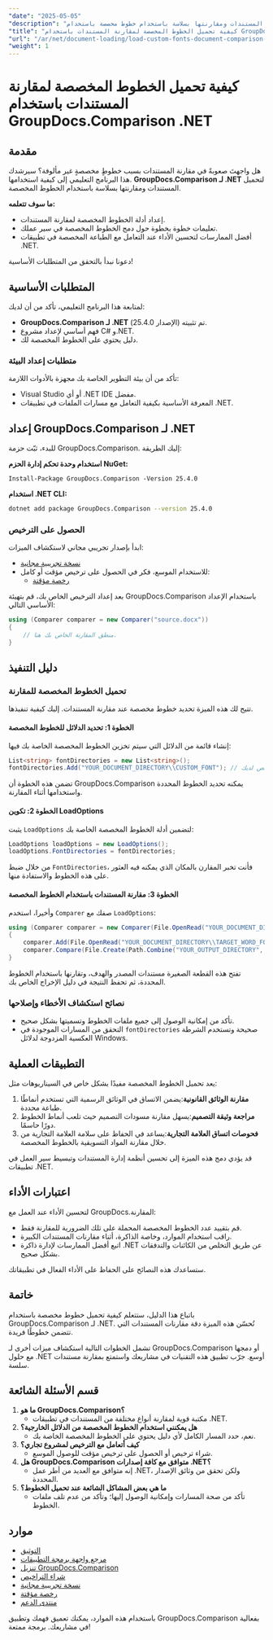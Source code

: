 ```yaml
---
"date": "2025-05-05"
"description": "تعرّف على كيفية تحميل المستندات ومقارنتها بسلاسة باستخدام خطوط مخصصة باستخدام GroupDocs.Comparison لـ .NET. اتبع التعليمات خطوة بخطوة وأفضل الممارسات."
"title": "كيفية تحميل الخطوط المخصصة لمقارنة المستندات باستخدام GroupDocs.Comparison .NET"
"url": "/ar/net/document-loading/load-custom-fonts-document-comparison-groupdocs-net/"
"weight": 1
---
```


# كيفية تحميل الخطوط المخصصة لمقارنة المستندات باستخدام GroupDocs.Comparison .NET

## مقدمة

هل واجهتَ صعوبةً في مقارنة المستندات بسبب خطوطٍ مخصصةٍ غير مألوفة؟ سيرشدك هذا البرنامج التعليمي إلى كيفية استخدامها. **GroupDocs.Comparison لـ .NET** لتحميل المستندات ومقارنتها بسلاسة باستخدام الخطوط المخصصة. 

**ما سوف تتعلمه:**
- إعداد أدلة الخطوط المخصصة لمقارنة المستندات.
- تعليمات خطوة بخطوة حول دمج الخطوط المخصصة في سير عملك.
- أفضل الممارسات لتحسين الأداء عند التعامل مع الطباعة المخصصة في تطبيقات .NET.

دعونا نبدأ بالتحقق من المتطلبات الأساسية!

## المتطلبات الأساسية

لمتابعة هذا البرنامج التعليمي، تأكد من أن لديك:

- **GroupDocs.Comparison لـ .NET** تم تثبيته (الإصدار 25.4.0).
- فهم أساسي لإعداد مشروع C# و.NET.
- دليل يحتوي على الخطوط المخصصة لك.

### متطلبات إعداد البيئة
تأكد من أن بيئة التطوير الخاصة بك مجهزة بالأدوات اللازمة:
- Visual Studio أو أي .NET IDE مفضل.
- المعرفة الأساسية بكيفية التعامل مع مسارات الملفات في تطبيقات .NET.

## إعداد GroupDocs.Comparison لـ .NET

للبدء، ثبّت حزمة GroupDocs.Comparison. إليك الطريقة:

**استخدام وحدة تحكم إدارة الحزم NuGet:**

```shell
Install-Package GroupDocs.Comparison -Version 25.4.0
```

**استخدام .NET CLI:**

```bash
dotnet add package GroupDocs.Comparison --version 25.4.0
```

### الحصول على الترخيص

ابدأ بإصدار تجريبي مجاني لاستكشاف الميزات:
- [نسخة تجريبية مجانية](https://releases.groupdocs.com/comparison/net/)
- للاستخدام الموسع، فكر في الحصول على ترخيص مؤقت أو كامل:
  - [رخصة مؤقتة](https://purchase.groupdocs.com/temporary-license/)

بعد إعداد الترخيص الخاص بك، قم بتهيئة GroupDocs.Comparison باستخدام الإعداد الأساسي التالي:

```csharp
using (Comparer comparer = new Comparer("source.docx"))
{
    // منطق المقارنة الخاص بك هنا.
}
```

## دليل التنفيذ

### تحميل الخطوط المخصصة للمقارنة

تتيح لك هذه الميزة تحديد خطوط مخصصة عند مقارنة المستندات. إليك كيفية تنفيذها.

#### الخطوة 1: تحديد الدلائل للخطوط المخصصة

إنشاء قائمة من الدلائل التي سيتم تخزين الخطوط المخصصة الخاصة بك فيها:

```csharp
List<string> fontDirectories = new List<string>();
fontDirectories.Add("YOUR_DOCUMENT_DIRECTORY\\CUSTOM_FONT"); // استبدله بمسار دليل الخط المخصص لديك.
```

تضمن هذه الخطوة أن GroupDocs.Comparison يمكنه تحديد الخطوط المحددة واستخدامها أثناء المقارنة.

#### الخطوة 2: تكوين LoadOptions

يثبت `LoadOptions` لتضمين أدلة الخطوط المخصصة الخاصة بك:

```csharp
LoadOptions loadOptions = new LoadOptions();
loadOptions.FontDirectories = fontDirectories;
```

من خلال ضبط `FontDirectories`، فأنت تخبر المقارن بالمكان الذي يمكنه فيه العثور على هذه الخطوط والاستفادة منها.

#### الخطوة 3: مقارنة المستندات باستخدام الخطوط المخصصة

وأخيرا، استخدم `Comparer` صفك مع `LoadOptions`:

```csharp
using (Comparer comparer = new Comparer(File.OpenRead("YOUR_DOCUMENT_DIRECTORY\\SOURCE_WORD_FONT"), loadOptions))
{
    comparer.Add(File.OpenRead("YOUR_DOCUMENT_DIRECTORY\\TARGET_WORD_FONT"));
    comparer.Compare(File.Create(Path.Combine("YOUR_OUTPUT_DIRECTORY", "RESULT_WORD_FONT")));
}
```

تفتح هذه القطعة الصغيرة مستندات المصدر والهدف، وتقارنها باستخدام الخطوط المحددة، ثم تحفظ النتيجة في دليل الإخراج الخاص بك.

### نصائح استكشاف الأخطاء وإصلاحها

- تأكد من إمكانية الوصول إلى جميع ملفات الخطوط وتسميتها بشكل صحيح.
- التحقق من المسارات الموجودة في `fontDirectories` صحيحة وتستخدم الشرطة العكسية المزدوجة لدلائل Windows.

## التطبيقات العملية

يعد تحميل الخطوط المخصصة مفيدًا بشكل خاص في السيناريوهات مثل:

1. **مقارنة الوثائق القانونية**:يضمن الاتساق في الوثائق الرسمية التي تستخدم أنماطًا طباعة محددة.
2. **مراجعة وثيقة التصميم**:يسهل مقارنة مسودات التصميم حيث تلعب أنماط الخطوط دورًا حاسمًا.
3. **فحوصات اتساق العلامة التجارية**:يساعد في الحفاظ على سلامة العلامة التجارية من خلال مقارنة المواد التسويقية بالخطوط المخصصة.

قد يؤدي دمج هذه الميزة إلى تحسين أنظمة إدارة المستندات وتبسيط سير العمل في تطبيقات .NET.

## اعتبارات الأداء

لتحسين الأداء عند العمل مع GroupDocs.المقارنة:
- قم بتقييد عدد الخطوط المخصصة المحملة على تلك الضرورية للمقارنة فقط.
- راقب استخدام الموارد، وخاصة الذاكرة، أثناء مقارنات المستندات الكبيرة.
- اتبع أفضل الممارسات لإدارة ذاكرة .NET عن طريق التخلص من الكائنات والتدفقات بشكل صحيح.

ستساعدك هذه النصائح على الحفاظ على الأداء الفعال في تطبيقاتك.

## خاتمة

باتباع هذا الدليل، ستتعلم كيفية تحميل خطوط مخصصة باستخدام GroupDocs.Comparison لـ .NET. تُحسّن هذه الميزة دقة مقارنات المستندات التي تتضمن خطوطًا فريدة. 

تشمل الخطوات التالية استكشاف ميزات أخرى لـ GroupDocs.Comparison أو دمجها مع حلول .NET أوسع. جرّب تطبيق هذه التقنيات في مشاريعك واستمتع بمقارنة مستندات سلسة.

## قسم الأسئلة الشائعة

1. **ما هو GroupDocs.Comparison؟**
   - مكتبة قوية لمقارنة أنواع مختلفة من المستندات في تطبيقات .NET.
2. **هل يمكنني استخدام الخطوط المخصصة من الدلائل الخارجية؟**
   - نعم، حدد المسار الكامل لأي دليل يحتوي على الخطوط المخصصة الخاصة بك.
3. **كيف أتعامل مع الترخيص لمشروع تجاري؟**
   - شراء ترخيص أو الحصول على ترخيص مؤقت للوصول الموسع.
4. **هل GroupDocs.Comparison متوافق مع كافة إصدارات .NET؟**
   - إنه متوافق مع العديد من أطر عمل .NET، ولكن تحقق من وثائق الإصدار المحددة.
5. **ما هي بعض المشاكل الشائعة عند تحميل الخطوط؟**
   - تأكد من صحة المسارات وإمكانية الوصول إليها؛ وتأكد من عدم تلف ملفات الخطوط.

## موارد
- [التوثيق](https://docs.groupdocs.com/comparison/net/)
- [مرجع واجهة برمجة التطبيقات](https://reference.groupdocs.com/comparison/net/)
- [تنزيل GroupDocs.Comparison](https://releases.groupdocs.com/comparison/net/)
- [شراء التراخيص](https://purchase.groupdocs.com/buy)
- [نسخة تجريبية مجانية](https://releases.groupdocs.com/comparison/net/)
- [رخصة مؤقتة](https://purchase.groupdocs.com/temporary-license/)
- [منتدى الدعم](https://forum.groupdocs.com/c/comparison/)

باستخدام هذه الموارد، يمكنك تعميق فهمك وتطبيق GroupDocs.Comparison بفعالية في مشاريعك. برمجة ممتعة!